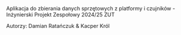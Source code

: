 Aplikacja do zbierania danych sprzętowych z platformy i czujników - Inżynierski Projekt Zespołowy 2024/25 ZUT

Autorzy: Damian Ratańczuk & Kacper Król
